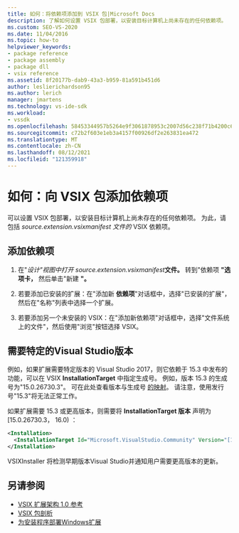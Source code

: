 ```yaml
---
title: 如何：将依赖项添加到 VSIX 包|Microsoft Docs
description: 了解如何设置 VSIX 包部署，以安装目标计算机上尚未存在的任何依赖项。
ms.custom: SEO-VS-2020
ms.date: 11/04/2016
ms.topic: how-to
helpviewer_keywords:
- package reference
- package assembly
- package dll
- vsix reference
ms.assetid: 8f20177b-dab9-43a3-b959-81a591b451d6
author: leslierichardson95
ms.author: lerich
manager: jmartens
ms.technology: vs-ide-sdk
ms.workload:
- vssdk
ms.openlocfilehash: 58453344957b5264e9f3061878953c2007d56c238f71b4200c6d518df6d7af1c
ms.sourcegitcommit: c72b2f603e1eb3a4157f00926df2e263831ea472
ms.translationtype: MT
ms.contentlocale: zh-CN
ms.lasthandoff: 08/12/2021
ms.locfileid: "121359918"
---
```

# <a name="how-to-add-a-dependency-to-a-vsix-package"></a>如何：向 VSIX 包添加依赖项

可以设置 VSIX 包部署，以安装目标计算机上尚未存在的任何依赖项。 为此，请包括 *source.extension.vsixmanifest 文件的* VSIX 依赖项。

## <a name="to-add-a-dependency"></a>添加依赖项

1. 在"*设计"视图中打开 source.extension.vsixmanifest***文件。** 转到"依赖项 **"选项卡，** 然后单击"新建 **"。**

2. 若要添加已安装的扩展：在"添加新 **依赖项**"对话框中，选择"已安装的扩展"，然后在"名称"列表中选择一个扩展。

3. 若要添加另一个未安装的 VSIX：在"添加新依赖项"对话框中，选择"文件系统上的文件"，然后使用"浏览"按钮选择 VSIX。 

## <a name="require-a-specific-visual-studio-release"></a>需要特定的Visual Studio版本

例如，如果扩展需要特定版本的 Visual Studio 2017，则它依赖于 15.3 中发布的功能，可以在 VSIX **InstallationTarget** 中指定生成号。 例如，版本 15.3 的生成号为"15.0.26730.3"。 可在此处查看版本与生成号 [的映射](../install/visual-studio-build-numbers-and-release-dates.md)。 请注意，使用发行号"15.3"将无法正常工作。

如果扩展需要 15.3 或更高版本，则需要将 **InstallationTarget 版本** 声明为 [15.0.26730.3， 16.0) ：

```xml
<Installation>
  <InstallationTarget Id="Microsoft.VisualStudio.Community" Version="[15.0.26730.3, 16.0)" />
</Installation>
```

VSIXInstaller 将检测早期版本Visual Studio并通知用户需要更高版本的更新。

## <a name="see-also"></a>另请参阅

- [VSIX 扩展架构 1.0 参考](/previous-versions/dd393700(v=vs.110))
- [VSIX 包剖析](../extensibility/anatomy-of-a-vsix-package.md)
- [为安装程序部署Windows扩展](../extensibility/preparing-extensions-for-windows-installer-deployment.md)